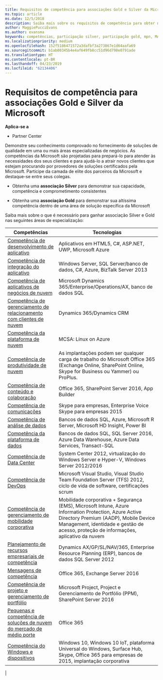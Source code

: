 ```yaml
---
title: Requisitos de competência para associações Gold e Silver da Microsoft | Partner Center
ms.topic: article
ms.date: 12/5/2018
description: Saiba mais sobre os requisitos de competência para obter níveis de associação Gold e Silver.
author: MaggiePucciEvans
ms.author: evansma
keywords: competências, participação silver, participação gold, mpn, MAPS, habilidades, Microsoft Partner Network, associação de rede
ms.localizationpriority: medium
ms.openlocfilehash: 152f5186471572a3dafbf3a273867e1d64aafa69
ms.sourcegitcommit: b1ab80345b4e4af649fb8cc51d96d798e0791ade
ms.translationtype: HT
ms.contentlocale: pt-BR
ms.lasthandoff: 04/23/2019
ms.locfileid: "62134406"
---
```

# <a name="microsoft-competency-requirements-for-gold-and-silver-membership"></a>Requisitos de competência para associações Gold e Silver da Microsoft

**Aplica-se a**

- Partner Center

Demonstre seu conhecimento comprovado no fornecimento de soluções de qualidade em uma ou mais áreas especializadas de negócios. As competências da Microsoft são projetadas para prepará-lo para atender às necessidades dos seus clientes e para ajudá-lo a atrair novos clientes que estejam procurando por provedores de soluções certificados pela Microsoft. Participe da camada de elite dos parceiros da Microsoft e destaque-se entre seus colegas.

- Obtenha uma **associação Silver** para demonstrar sua capacidade, competência e comprometimento consistentes

- Obtenha uma **associação Gold** para demonstrar sua altíssima competência dentro de uma área de solução específica da Microsoft

Saiba mais sobre o que é necessário para ganhar associação Silver e Gold nas seguintes áreas de especialização:

<!-- Removed the ISV competency row as per Sarah Hodge on 12/5/18 

[ISV competency](https://partner.microsoft.com/en-us/membership/isv-competency)| Azure, SQL Server 2016,  Dynamics 365, Office 365, Windows Server 2019, System Center 2016|

-->

| Competências  | Tecnologias |
|   ------------------   |   -------   |
| [Competência de desenvolvimento de aplicativo](https://partner.microsoft.com/membership/application-development-competency) | Aplicativos em HTML5, C#, ASP.NET, UWP, Microsoft Azure |
| [Competência de integração do aplicativo](https://partner.microsoft.com/membership/application-integration-competency) | Windows Server, SQL Server/banco de dados, C#, Azure, BizTalk Server 2013|
| [Competência de aplicativos de negócios de nuvem](https://partner.microsoft.com/membership/cloud-business-applications-competency)| Microsoft Dynamics 365/Enterprise/Operations/AX, banco de dados SQL |
| [Competência de gerenciamento de relacionamento com clientes de nuvem](https://partner.microsoft.com/membership/cloud-customer-relationship-management-competency)| Dynamics 365/Dynamics CRM |
| [Competência da plataforma de nuvem](https://partner.microsoft.com/membership/cloud-platform-competency)| MCSA: Linux on Azure |
| [Competência de produtividade de nuvem](https://partner.microsoft.com/membership/cloud-productivity-competency)| As implantações podem ser qualquer carga de trabalho do Microsoft Office 365 (Exchange Online, SharePoint Online, Skype for Business ou Yammer) ou ProPlus.|
| [Competência de conteúdo e colaboração](https://partner.microsoft.com/membership/collaboration-and-content-competency)| Office 365, SharePoint Server 2016, App Builder |
| [Competência de comunicações](https://partner.microsoft.com/membership/communications-competency)| Skype para empresas, Enterprise Voice Skype para empresas 2015 |
| [Competência de análise de dados](https://partner.microsoft.com/membership/data-analytics-competency)| Bancos de dados SQL, Azure, Microsoft R Server, Microsoft HD Insight, Power BI |
| [Competência da plataforma de dados](https://partner.microsoft.com/membership/data-platform-competency)| Bancos de dados SQL, SQL Server 2016, Azure Data Warehouse, Azure Data Services, Transact-SQL |
| [Competência de Data Center](https://partner.microsoft.com/membership/datacenter-competency)| System Center 2012, virtualização do Windows Server e Hyper-V, Windows Server 2012/2016 |
| [Competência de DevOps](https://partner.microsoft.com/membership/devops-competency)| Microsoft Visual Studio, Visual Studio Team Foundation Server (TFS) 2012, ciclo de vida de software, certificações scrum |
| [Competência de gerenciamento de mobilidade corporativa](https://partner.microsoft.com/membership/enterprise-mobility-management-competency)| Mobilidade corporativa + Segurança (EMS), Microsoft Intune, Azure Information Protection, Azure Active Directory Premium (AADP), Mobile Device Management, identidade e gestão de acesso, proteção de informações, aplicativo da nuvem |
| [Planejamento de recursos empresariais de competência](https://partner.microsoft.com/membership/enterprise-resource-planning-competency)| Dynamics AX/GP/SL/NAV/365, Enterprise Resource Planning (ERP), bancos de dados SQL Server 2012  |
| [Mensagens de competência](https://partner.microsoft.com/membership/messaging-competency)| Office 365, Exchange Server 2016 |
| [Competência de projeto e gerenciamento de portfólio](https://partner.microsoft.com/membership/project-portfolio-management-competency)| Microsoft Project, Project e Gerenciamento de Portfólio (PPM), SharePoint Server 2016|
| [Pequenas e competência de soluções de nuvem do mercado de médio porte](https://partner.microsoft.com/membership/small-midmarket-cloud-solutions-competency)| Office 365 |
| [Competência do Windows e dispositivos](https://partner.microsoft.com/membership/windows-and-devices-competency)| Windows 10, Windows 10 IoT, plataforma Universal do Windows, Surface Hub, Skype, Office 365 para empresas de 2015, implantação corporativa |
|
